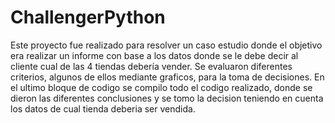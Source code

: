 # ChallengerPython
Este proyecto fue realizado para resolver un caso estudio donde el objetivo era realizar un informe con base a los datos donde se le debe decir al cliente cual de las 4 tiendas debería vender.
Se evaluaron diferentes criterios, algunos de ellos mediante graficos, para la toma de decisiones. En el ultimo bloque de codigo se compilo todo el codigo realizado, donde se dieron las diferentes conclusiones y se tomo la decision teniendo en cuenta los datos de cual tienda deberia ser vendida.
